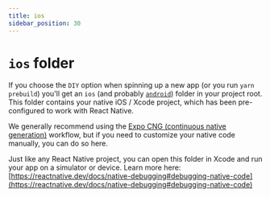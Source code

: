 ```yaml
---
title: ios
sidebar_position: 30
---
```


# `ios` folder

If you choose the `DIY` option when spinning up a new app (or you run `yarn prebuild`) you'll get an `ios` (and probably [`android`](./android.md)) folder in your project root. This folder contains your native iOS / Xcode project, which has been pre-configured to work with React Native.

We generally recommend using the [Expo CNG (continuous native generation)](../expo/CNG.md) workflow, but if you need to customize your native code manually, you can do so here.

Just like any React Native project, you can open this folder in Xcode and run your app on a simulator or device. Learn more here: [https://reactnative.dev/docs/native-debugging#debugging-native-code](https://reactnative.dev/docs/native-debugging#debugging-native-code)
